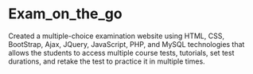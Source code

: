 # Exam_on_the_go
Created a multiple-choice examination website using HTML, CSS, BootStrap, Ajax, JQuery, JavaScript, PHP, and MySQL technologies that allows the students to access multiple course tests, tutorials, set test durations, and retake the test to practice it in multiple times.
